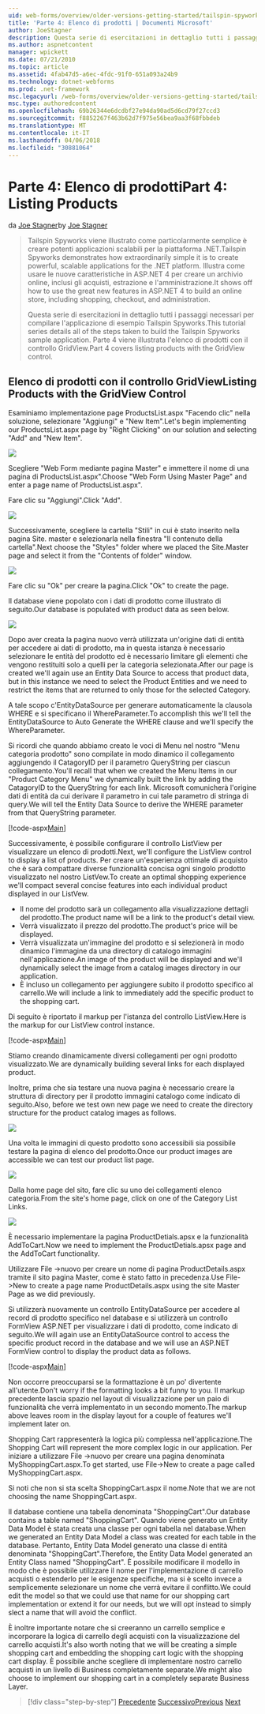 ```yaml
---
uid: web-forms/overview/older-versions-getting-started/tailspin-spyworks/tailspin-spyworks-part-4
title: 'Parte 4: Elenco di prodotti | Documenti Microsoft'
author: JoeStagner
description: Questa serie di esercitazioni in dettaglio tutti i passaggi necessari per compilare l'applicazione di esempio Tailspin Spyworks. Parte 4 viene illustrato l'elenco di prodotti con Contr GridView....
ms.author: aspnetcontent
manager: wpickett
ms.date: 07/21/2010
ms.topic: article
ms.assetid: 4fab47d5-a6ec-4fdc-91f0-651a093a24b9
ms.technology: dotnet-webforms
ms.prod: .net-framework
msc.legacyurl: /web-forms/overview/older-versions-getting-started/tailspin-spyworks/tailspin-spyworks-part-4
msc.type: authoredcontent
ms.openlocfilehash: 69b26344e6dcdbf27e94da90ad5d6cd79f27ccd3
ms.sourcegitcommit: f8852267f463b62d7f975e56bea9aa3f68fbbdeb
ms.translationtype: MT
ms.contentlocale: it-IT
ms.lasthandoff: 04/06/2018
ms.locfileid: "30881064"
---
```

<a name="part-4-listing-products"></a><span data-ttu-id="013b3-104">Parte 4: Elenco di prodotti</span><span class="sxs-lookup"><span data-stu-id="013b3-104">Part 4: Listing Products</span></span>
====================
<span data-ttu-id="013b3-105">da [Joe Stagner](https://github.com/JoeStagner)</span><span class="sxs-lookup"><span data-stu-id="013b3-105">by [Joe Stagner](https://github.com/JoeStagner)</span></span>

> <span data-ttu-id="013b3-106">Tailspin Spyworks viene illustrato come particolarmente semplice è creare potenti applicazioni scalabili per la piattaforma .NET.</span><span class="sxs-lookup"><span data-stu-id="013b3-106">Tailspin Spyworks demonstrates how extraordinarily simple it is to create powerful, scalable applications for the .NET platform.</span></span> <span data-ttu-id="013b3-107">Illustra come usare le nuove caratteristiche in ASP.NET 4 per creare un archivio online, inclusi gli acquisti, estrazione e l'amministrazione.</span><span class="sxs-lookup"><span data-stu-id="013b3-107">It shows off how to use the great new features in ASP.NET 4 to build an online store, including shopping, checkout, and administration.</span></span>
> 
> <span data-ttu-id="013b3-108">Questa serie di esercitazioni in dettaglio tutti i passaggi necessari per compilare l'applicazione di esempio Tailspin Spyworks.</span><span class="sxs-lookup"><span data-stu-id="013b3-108">This tutorial series details all of the steps taken to build the Tailspin Spyworks sample application.</span></span> <span data-ttu-id="013b3-109">Parte 4 viene illustrata l'elenco di prodotti con il controllo GridView.</span><span class="sxs-lookup"><span data-stu-id="013b3-109">Part 4 covers listing products with the GridView control.</span></span>


## <a id="_Toc260221670"></a>  <span data-ttu-id="013b3-110">Elenco di prodotti con il controllo GridView</span><span class="sxs-lookup"><span data-stu-id="013b3-110">Listing Products with the GridView Control</span></span>

<span data-ttu-id="013b3-111">Esaminiamo implementazione page ProductsList.aspx "Facendo clic" nella soluzione, selezionare "Aggiungi" e "New Item".</span><span class="sxs-lookup"><span data-stu-id="013b3-111">Let's begin implementing our ProductsList.aspx page by "Right Clicking" on our solution and selecting "Add" and "New Item".</span></span>

![](tailspin-spyworks-part-4/_static/image1.jpg)

<span data-ttu-id="013b3-112">Scegliere "Web Form mediante pagina Master" e immettere il nome di una pagina di ProductsList.aspx".</span><span class="sxs-lookup"><span data-stu-id="013b3-112">Choose "Web Form Using Master Page" and enter a page name of ProductsList.aspx".</span></span>

<span data-ttu-id="013b3-113">Fare clic su "Aggiungi".</span><span class="sxs-lookup"><span data-stu-id="013b3-113">Click "Add".</span></span>

![](tailspin-spyworks-part-4/_static/image2.jpg)

<span data-ttu-id="013b3-114">Successivamente, scegliere la cartella "Stili" in cui è stato inserito nella pagina Site. master e selezionarla nella finestra "Il contenuto della cartella".</span><span class="sxs-lookup"><span data-stu-id="013b3-114">Next choose the "Styles" folder where we placed the Site.Master page and select it from the "Contents of folder" window.</span></span>

![](tailspin-spyworks-part-4/_static/image3.jpg)

<span data-ttu-id="013b3-115">Fare clic su "Ok" per creare la pagina.</span><span class="sxs-lookup"><span data-stu-id="013b3-115">Click "Ok" to create the page.</span></span>

<span data-ttu-id="013b3-116">Il database viene popolato con i dati di prodotto come illustrato di seguito.</span><span class="sxs-lookup"><span data-stu-id="013b3-116">Our database is populated with product data as seen below.</span></span>

![](tailspin-spyworks-part-4/_static/image4.jpg)

<span data-ttu-id="013b3-117">Dopo aver creata la pagina nuovo verrà utilizzata un'origine dati di entità per accedere ai dati di prodotto, ma in questa istanza è necessario selezionare le entità del prodotto ed è necessario limitare gli elementi che vengono restituiti solo a quelli per la categoria selezionata.</span><span class="sxs-lookup"><span data-stu-id="013b3-117">After our page is created we'll again use an Entity Data Source to access that product data, but in this instance we need to select the Product Entities and we need to restrict the items that are returned to only those for the selected Category.</span></span>

<span data-ttu-id="013b3-118">A tale scopo c'EntityDataSource per generare automaticamente la clausola WHERE e si specificano il WhereParameter.</span><span class="sxs-lookup"><span data-stu-id="013b3-118">To accomplish this we'll tell the EntityDataSource to Auto Generate the WHERE clause and we'll specify the WhereParameter.</span></span>

<span data-ttu-id="013b3-119">Si ricordi che quando abbiamo creato le voci di Menu nel nostro "Menu categoria prodotto" sono compilate in modo dinamico il collegamento aggiungendo il CatagoryID per il parametro QueryString per ciascun collegamento.</span><span class="sxs-lookup"><span data-stu-id="013b3-119">You'll recall that when we created the Menu Items in our "Product Category Menu" we dynamically built the link by adding the CatagoryID to the QueryString for each link.</span></span> <span data-ttu-id="013b3-120">Microsoft comunicherà l'origine dati di entità da cui derivare il parametro in cui tale parametro di stringa di query.</span><span class="sxs-lookup"><span data-stu-id="013b3-120">We will tell the Entity Data Source to derive the WHERE parameter from that QueryString parameter.</span></span>

[!code-aspx[Main](tailspin-spyworks-part-4/samples/sample1.aspx)]

<span data-ttu-id="013b3-121">Successivamente, è possibile configurare il controllo ListView per visualizzare un elenco di prodotti.</span><span class="sxs-lookup"><span data-stu-id="013b3-121">Next, we'll configure the ListView control to display a list of products.</span></span> <span data-ttu-id="013b3-122">Per creare un'esperienza ottimale di acquisto che è sarà compattare diverse funzionalità concisa ogni singolo prodotto visualizzato nel nostro ListVew.</span><span class="sxs-lookup"><span data-stu-id="013b3-122">To create an optimal shopping experience we'll compact several concise features into each individual product displayed in our ListVew.</span></span>

- <span data-ttu-id="013b3-123">Il nome del prodotto sarà un collegamento alla visualizzazione dettagli del prodotto.</span><span class="sxs-lookup"><span data-stu-id="013b3-123">The product name will be a link to the product's detail view.</span></span>
- <span data-ttu-id="013b3-124">Verrà visualizzato il prezzo del prodotto.</span><span class="sxs-lookup"><span data-stu-id="013b3-124">The product's price will be displayed.</span></span>
- <span data-ttu-id="013b3-125">Verrà visualizzata un'immagine del prodotto e si selezionerà in modo dinamico l'immagine da una directory di catalogo immagini nell'applicazione.</span><span class="sxs-lookup"><span data-stu-id="013b3-125">An image of the product will be displayed and we'll dynamically select the image from a catalog images directory in our application.</span></span>
- <span data-ttu-id="013b3-126">È incluso un collegamento per aggiungere subito il prodotto specifico al carrello.</span><span class="sxs-lookup"><span data-stu-id="013b3-126">We will include a link to immediately add the specific product to the shopping cart.</span></span>

<span data-ttu-id="013b3-127">Di seguito è riportato il markup per l'istanza del controllo ListView.</span><span class="sxs-lookup"><span data-stu-id="013b3-127">Here is the markup for our ListView control instance.</span></span>

[!code-aspx[Main](tailspin-spyworks-part-4/samples/sample2.aspx)]

<span data-ttu-id="013b3-128">Stiamo creando dinamicamente diversi collegamenti per ogni prodotto visualizzato.</span><span class="sxs-lookup"><span data-stu-id="013b3-128">We are dynamically building several links for each displayed product.</span></span>

<span data-ttu-id="013b3-129">Inoltre, prima che sia testare una nuova pagina è necessario creare la struttura di directory per il prodotto immagini catalogo come indicato di seguito.</span><span class="sxs-lookup"><span data-stu-id="013b3-129">Also, before we test own new page we need to create the directory structure for the product catalog images as follows.</span></span>

![](tailspin-spyworks-part-4/_static/image1.png)

<span data-ttu-id="013b3-130">Una volta le immagini di questo prodotto sono accessibili sia possibile testare la pagina di elenco del prodotto.</span><span class="sxs-lookup"><span data-stu-id="013b3-130">Once our product images are accessible we can test our product list page.</span></span>

![](tailspin-spyworks-part-4/_static/image5.jpg)

<span data-ttu-id="013b3-131">Dalla home page del sito, fare clic su uno dei collegamenti elenco categoria.</span><span class="sxs-lookup"><span data-stu-id="013b3-131">From the site's home page, click on one of the Category List Links.</span></span>

![](tailspin-spyworks-part-4/_static/image6.jpg)

<span data-ttu-id="013b3-132">È necessario implementare la pagina ProductDetials.apsx e la funzionalità AddToCart.</span><span class="sxs-lookup"><span data-stu-id="013b3-132">Now we need to implement the ProductDetials.apsx page and the AddToCart functionality.</span></span>

<span data-ttu-id="013b3-133">Utilizzare File -&gt;nuovo per creare un nome di pagina ProductDetails.aspx tramite il sito pagina Master, come è stato fatto in precedenza.</span><span class="sxs-lookup"><span data-stu-id="013b3-133">Use File-&gt;New to create a page name ProductDetails.aspx using the site Master Page as we did previously.</span></span>

<span data-ttu-id="013b3-134">Si utilizzerà nuovamente un controllo EntityDataSource per accedere al record di prodotto specifico nel database e si utilizzerà un controllo FormView ASP.NET per visualizzare i dati di prodotto, come indicato di seguito.</span><span class="sxs-lookup"><span data-stu-id="013b3-134">We will again use an EntityDataSource control to access the specific product record in the database and we will use an ASP.NET FormView control to display the product data as follows.</span></span>

[!code-aspx[Main](tailspin-spyworks-part-4/samples/sample3.aspx)]

<span data-ttu-id="013b3-135">Non occorre preoccuparsi se la formattazione è un po' divertente all'utente.</span><span class="sxs-lookup"><span data-stu-id="013b3-135">Don't worry if the formatting looks a bit funny to you.</span></span> <span data-ttu-id="013b3-136">Il markup precedente lascia spazio nel layout di visualizzazione per un paio di funzionalità che verrà implementato in un secondo momento.</span><span class="sxs-lookup"><span data-stu-id="013b3-136">The markup above leaves room in the display layout for a couple of features we'll implement later on.</span></span>

<span data-ttu-id="013b3-137">Shopping Cart rappresenterà la logica più complessa nell'applicazione.</span><span class="sxs-lookup"><span data-stu-id="013b3-137">The Shopping Cart will represent the more complex logic in our application.</span></span> <span data-ttu-id="013b3-138">Per iniziare a utilizzare File -&gt;nuovo per creare una pagina denominata MyShoppingCart.aspx.</span><span class="sxs-lookup"><span data-stu-id="013b3-138">To get started, use File-&gt;New to create a page called MyShoppingCart.aspx.</span></span>

<span data-ttu-id="013b3-139">Si noti che non si sta scelta ShoppingCart.aspx il nome.</span><span class="sxs-lookup"><span data-stu-id="013b3-139">Note that we are not choosing the name ShoppingCart.aspx.</span></span>

<span data-ttu-id="013b3-140">Il database contiene una tabella denominata "ShoppingCart".</span><span class="sxs-lookup"><span data-stu-id="013b3-140">Our database contains a table named "ShoppingCart".</span></span> <span data-ttu-id="013b3-141">Quando viene generato un Entity Data Model è stata creata una classe per ogni tabella nel database.</span><span class="sxs-lookup"><span data-stu-id="013b3-141">When we generated an Entity Data Model a class was created for each table in the database.</span></span> <span data-ttu-id="013b3-142">Pertanto, Entity Data Model generato una classe di entità denominata "ShoppingCart".</span><span class="sxs-lookup"><span data-stu-id="013b3-142">Therefore, the Entity Data Model generated an Entity Class named "ShoppingCart".</span></span> <span data-ttu-id="013b3-143">È possibile modificare il modello in modo che è possibile utilizzare il nome per l'implementazione di carrello acquisti o estenderlo per le esigenze specifiche, ma si è scelto invece a semplicemente selezionare un nome che verrà evitare il conflitto.</span><span class="sxs-lookup"><span data-stu-id="013b3-143">We could edit the model so that we could use that name for our shopping cart implementation or extend it for our needs, but we will opt instead to simply slect a name that will avoid the conflict.</span></span>

<span data-ttu-id="013b3-144">È inoltre importante notare che si creeranno un carrello semplice e incorporare la logica di carrello degli acquisti con la visualizzazione del carrello acquisti.</span><span class="sxs-lookup"><span data-stu-id="013b3-144">It's also worth noting that we will be creating a simple shopping cart and embedding the shopping cart logic with the shopping cart display.</span></span> <span data-ttu-id="013b3-145">È possibile anche scegliere di implementare nostro carrello acquisti in un livello di Business completamente separate.</span><span class="sxs-lookup"><span data-stu-id="013b3-145">We might also choose to implement our shopping cart in a completely separate Business Layer.</span></span>

> [!div class="step-by-step"]
> <span data-ttu-id="013b3-146">[Precedente](tailspin-spyworks-part-3.md)
> [Successivo](tailspin-spyworks-part-5.md)</span><span class="sxs-lookup"><span data-stu-id="013b3-146">[Previous](tailspin-spyworks-part-3.md)
[Next](tailspin-spyworks-part-5.md)</span></span>
